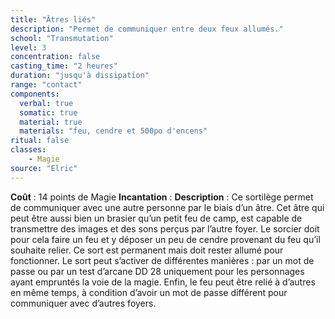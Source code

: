 ```yaml
---
title: "Âtres liés"
description: "Permet de communiquer entre deux feux allumés."
school: "Transmutation"
level: 3
concentration: false
casting_time: "2 heures"
duration: "jusqu'à dissipation"
range: "contact"
components:
  verbal: true
  somatic: true
  material: true
  materials: "feu, cendre et 500po d'encens"
ritual: false
classes:
    - Magie
source: "Elric"
---
```

**Coût** : 14 points de Magie
**Incantation** : 
**Description** : Ce sortilège permet de communiquer avec une autre personne par le biais d’un âtre. Cet âtre qui peut être aussi bien un brasier qu’un petit feu de camp, est capable de transmettre des images et des sons perçus par l’autre foyer. Le sorcier doit pour cela faire un feu et y déposer un peu de cendre provenant du feu qu’il souhaite relier. Ce sort est permanent mais doit rester allumé pour fonctionner. Le sort peut s’activer de différentes manières : par un mot de passe ou par un test d’arcane DD 28 uniquement pour les personnages ayant empruntés la voie de la magie. Enfin, le feu peut être relié à d’autres en même temps, à condition d’avoir un mot de passe différent pour communiquer avec d’autres foyers.  
